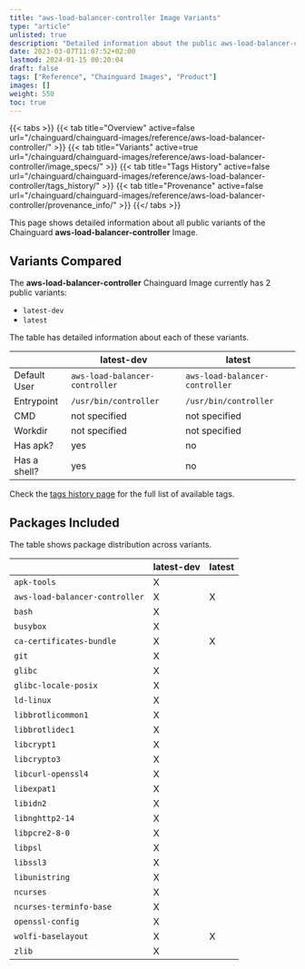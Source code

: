 ```yaml
---
title: "aws-load-balancer-controller Image Variants"
type: "article"
unlisted: true
description: "Detailed information about the public aws-load-balancer-controller Chainguard Image variants"
date: 2023-03-07T11:07:52+02:00
lastmod: 2024-01-15 00:20:04
draft: false
tags: ["Reference", "Chainguard Images", "Product"]
images: []
weight: 550
toc: true
---
```


{{< tabs >}}
{{< tab title="Overview" active=false url="/chainguard/chainguard-images/reference/aws-load-balancer-controller/" >}}
{{< tab title="Variants" active=true url="/chainguard/chainguard-images/reference/aws-load-balancer-controller/image_specs/" >}}
{{< tab title="Tags History" active=false url="/chainguard/chainguard-images/reference/aws-load-balancer-controller/tags_history/" >}}
{{< tab title="Provenance" active=false url="/chainguard/chainguard-images/reference/aws-load-balancer-controller/provenance_info/" >}}
{{</ tabs >}}

This page shows detailed information about all public variants of the Chainguard **aws-load-balancer-controller** Image.

## Variants Compared
The **aws-load-balancer-controller** Chainguard Image currently has 2 public variants: 

- `latest-dev`
- `latest`

The table has detailed information about each of these variants.

|              | latest-dev                     | latest                         |
|--------------|--------------------------------|--------------------------------|
| Default User | `aws-load-balancer-controller` | `aws-load-balancer-controller` |
| Entrypoint   | `/usr/bin/controller`          | `/usr/bin/controller`          |
| CMD          | not specified                  | not specified                  |
| Workdir      | not specified                  | not specified                  |
| Has apk?     | yes                            | no                             |
| Has a shell? | yes                            | no                             |

Check the [tags history page](/chainguard/chainguard-images/reference/aws-load-balancer-controller/tags_history/) for the full list of available tags.

## Packages Included
The table shows package distribution across variants.

|                                | latest-dev | latest |
|--------------------------------|------------|--------|
| `apk-tools`                    | X          |        |
| `aws-load-balancer-controller` | X          | X      |
| `bash`                         | X          |        |
| `busybox`                      | X          |        |
| `ca-certificates-bundle`       | X          | X      |
| `git`                          | X          |        |
| `glibc`                        | X          |        |
| `glibc-locale-posix`           | X          |        |
| `ld-linux`                     | X          |        |
| `libbrotlicommon1`             | X          |        |
| `libbrotlidec1`                | X          |        |
| `libcrypt1`                    | X          |        |
| `libcrypto3`                   | X          |        |
| `libcurl-openssl4`             | X          |        |
| `libexpat1`                    | X          |        |
| `libidn2`                      | X          |        |
| `libnghttp2-14`                | X          |        |
| `libpcre2-8-0`                 | X          |        |
| `libpsl`                       | X          |        |
| `libssl3`                      | X          |        |
| `libunistring`                 | X          |        |
| `ncurses`                      | X          |        |
| `ncurses-terminfo-base`        | X          |        |
| `openssl-config`               | X          |        |
| `wolfi-baselayout`             | X          | X      |
| `zlib`                         | X          |        |

